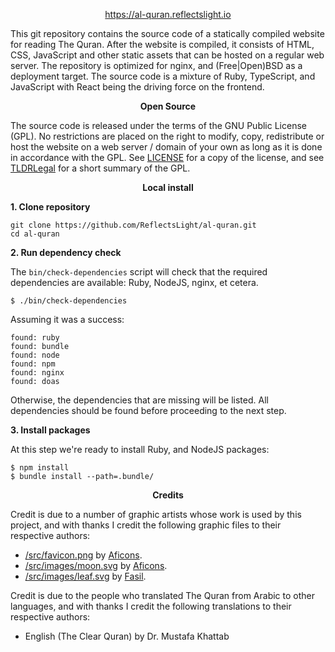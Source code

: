 <p align="center">
  <a href="https://al-quran.reflectslight.io">
    https://al-quran.reflectslight.io
  </a>
</p>

This git repository contains the source code of a statically compiled
website for reading The Quran. After the website is compiled, it consists
of HTML, CSS, JavaScript and other static assets that can be hosted on a
regular web server. The repository is optimized for nginx, and (Free|Open)BSD
as a deployment target. The source code is a mixture of Ruby, TypeScript, and
JavaScript with React being the driving force on the frontend.

<p align="center">
  <strong>Open Source</strong>
</p>

The source code is released under the terms of the GNU Public License (GPL).
No restrictions are placed on the right to modify, copy, redistribute or host
the website on a web server / domain of your own as long as it is done in
accordance with the GPL. See
[LICENSE](./LICENSE)
for a copy of the license, and see
[TLDRLegal](https://www.tldrlegal.com/license/gnu-general-public-license-v3-gpl-3)
for a short summary of the GPL.

<p align="center">
  <strong>Local install</strong>
</p>

__1. Clone repository__

    git clone https://github.com/ReflectsLight/al-quran.git
    cd al-quran

__2. Run dependency check__

The `bin/check-dependencies` script will check that the required
dependencies are available: Ruby, NodeJS, nginx, et cetera.

    $ ./bin/check-dependencies

Assuming it was a success:

    found: ruby
    found: bundle
    found: node
    found: npm
    found: nginx
    found: doas

Otherwise, the dependencies that are missing will be listed. All
dependencies should be found before proceeding to the next step.

__3. Install packages__

At this step we're ready to install Ruby, and NodeJS packages:

    $ npm install
    $ bundle install --path=.bundle/

<p align="center">
  <strong>Credits</strong>
</p>

Credit is due to a number of graphic artists whose work is used by
this project, and with thanks I credit the following graphic files to their
respective authors:

* [/src/favicon.png](/src/favicon.png)
  by
  [Aficons](https://freeicons.io/profile/9247).
* [/src/images/moon.svg](/src/images/moon.svg)
  by
  [Aficons](https://freeicons.io/profile/9247).
* [/src/images/leaf.svg](/src/images/leaf.svg)
  by
  [Fasil](https://freeicons.io/profile/722).

Credit is due to the people who translated The Quran from Arabic to other
languages, and with thanks I credit the following translations to their
respective authors:

* English (The Clear Quran) by Dr. Mustafa Khattab
